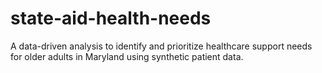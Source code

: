 # state-aid-health-needs
A data-driven analysis to identify and prioritize healthcare support needs for older adults in Maryland using synthetic patient data.
